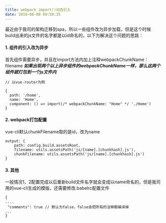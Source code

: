 ```yaml
---
title: webpack import()动态引入
date: 2018-06-08 09:59:15
---
```


最近由于我司的架构迁移到spa，所以一些组件改为异步加载，但是这个时候build出来的js文件的名字都是以id命名的，以下为解决这个问题的思路：
 <!-- more -->
 
#### 1. 组件的引入改为异步

首先组件需要异步，并且在import方法内加上注释webpackChunkName：filename ***如果出现两个以上异步组件的webpackChunkName一样，那么这两个组件就打包到一个js文件内***

```
// 以vue-router为例

{
  path: '/home',
  name: 'Home',
  component: () => import(/* webpackChunkName: "Home" */ './Home')
}

```

#### 2. webpack打包配置

vue-cli默认chunkFilename取的是id，改为name

```
output: {
    path: config.build.assetsRoot,
    filename: utils.assetsPath('js/[name].[chunkhash].js'),
    chunkFilename: utils.assetsPath('js/[name].[chunkhash].js')
}

```

#### 3. 其他
一般情况1，2配置完成以后重新build文件名字就会变成以name命名的，但是我司用的vue-cli生成的模版，还需要修改.babelrc配置文件

```
{
....
 "comments": true // 默认为false，false会把所有的注释都编译掉
...
}
```


